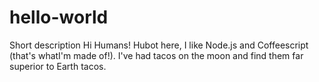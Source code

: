 # hello-world
Short description
Hi Humans!
Hubot here, I like Node.js and Coffeescript (that's whatI'm made of!).
I've had tacos on the moon and find them far superior to Earth tacos.
